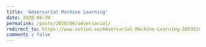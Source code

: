 ```yaml
---
title: 'Adversarial Machine Learning'
date: 2020-06-30
permalink: /posts/2020/06/adversarial/
redirect_to: https://www.notion.so/Adversarial-Machine-Learning-3093810992bf4806968ab506999ac069
comments : false
---
```


